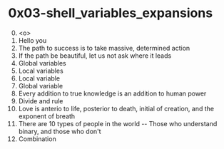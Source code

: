 <h1>0x03-shell_variables_expansions</h1>

00. &lt;o&gt;<br>
01. Hello you<br>
02. The path to success is to take massive, determined action<br>
03. If the path be beautiful, let us not ask where it leads<br>
04. Global variables<br>
05. Local variables<br>
06. Local variable<br>
07. Global variable<br>
08. Every addition to true knowledge is an addition to human power<br>
09. Divide and rule<br>
10. Love is anterio to life, posterior to death, initial of creation, and the exponent of breath<br>
11. There are 10 types of people in the world -- Those who understand binary, and those who don't<br>
12. Combination<br>
